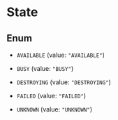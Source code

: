 

# State

## Enum


* `AVAILABLE` (value: `"AVAILABLE"`)

* `BUSY` (value: `"BUSY"`)

* `DESTROYING` (value: `"DESTROYING"`)

* `FAILED` (value: `"FAILED"`)

* `UNKNOWN` (value: `"UNKNOWN"`)



